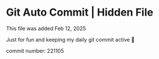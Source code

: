 # Git Auto Commit | Hidden File

This file was added Feb 12, 2025

Just for fun and keeping my daily git commit active 🤪

commit number: 221105
